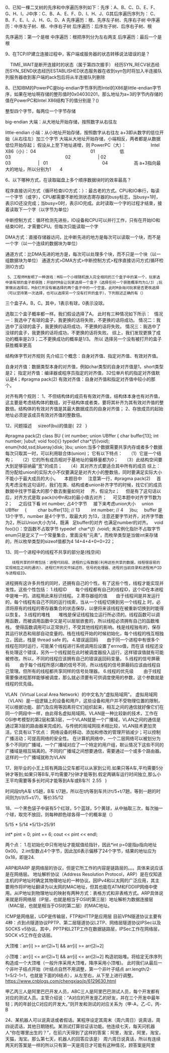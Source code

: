 0、已知一棵二叉树的先序和中序遍历序列如下：先序：A、B、C、D、E、F、G、H、I，J中序：C、B、A、E、F、D、I、H、J、G其后序遍历序列为：
C、B、F、E、I、J、H、G、D、A
先序遍历：根、先序左子树、先序右子树
中序遍历：中序左子树、根、中序右子树
后序遍历：后序左子树、后序右子树、根

先序遍历：第一个是根
中序遍历：根把序列分为左右两支
后序遍历：最后一个是根


9、在TCP/IP建立连接过程中，客户端或服务器的状态转移说法错误的是？

    TIME_WAIT是断开连接时的状态（属于第四次握手）
经历SYN_RECV状态经历SYN_SEND状态经历ESTABLISHED状态服务器在收到syn包时将加入半连接队列服务器收到客户端的ack包后将从半连接队列删除

8、已知IBM的PowerPC是big-endian字节序列而Intel的X86是little-endian字节序，如果在地址啊存储的整形值时0x04030201，那么地址为a+3的字节内存储的值在PowerPC和Intel X86结构下的值分别是？()

整型四个字节，每两位一个字节存储

big-endian 大端：从大地址开始存储，按照数字从右往左

little-endian 小端：从小地址开始存储，按照数字从右往左
a+3即从数字的低位开始（从右往左）加三个字节
大端从大地址开始存储，小端相反，两者都是从数据低位开始存起；
假设从上至下地址递增，则
PowerPC（大）：                    Intel X86（小）：
04                                            01                    低
03                                            02                      |
02                                            03                      |  
01                                            04                     高
a+3指向最大的地址，所以分别为1       4


6、以下哪种方式，在读取磁盘上多个顺序数据块时的效率最高？

程序直接访问方式（循环检查I/O方式：）：最古老的方式。CPU和IO串行，每读一个字节（或字），CPU都需要不断检测状态寄存器的busy标志，当busy=1时，表示IO还没完成；当busy=0时，表示IO完成。此时读取一个字的过程才结束，接着读取下一个字（以字节为单位）

中断控制方式：循环检测先进些，IO设备和CPU可以并行工作，只有在开始IO和结束IO时，才需要CPU。但每次只能读取一个字

DMA方式：直接存储器访问，比中断先进的地方是每次可以读取一个块，而不是一个字（以一个连续的数据块为单位）

通道方式：比DMA先进的地方是，每次可以处理多个块，而不只是一个块（以一组数据块为单位）
     通道方式>DMA方式>中断控制方式>程序直接访问方式(循环检测IO方式)
     
     
     5、工程师M发明了一种游戏：M将一个小球随机放入完全相同的三个盒子中的某一个，玩家选中装有球的盒子即获胜；开始时M会让玩家选择一个盒子（选择任何一个获胜概率均为1/3）;玩家做出选择后，M会打开没有被选择的两个盒子中的一个空盒，此时M会询问玩家是否更改选择（可以坚持第一次选择，也可以选择另一个没有打开的盒子），下列叙述正确的有（）



三个盒子A，B，C。其中，1表示有球，0表示没球。

选取三个盒子概率都一样。我们假设选择了A。
此时有三种情况如下所示：
 
情况一：我选中了有球的盒子，我更换的话将失败，不更换的话将成功。
情况二：我选中了没球的盒子，我更换的话将成功，不更换的话将失败。
情况三：我选中了没球的盒子，我更换的话将成功，不更换的话将失败。
综上，我们发现更换了成功的概率是2/3；二不更换成功的概率是1/3。
所以  选择另一个没有被打开的盒子获胜概率更高

结构体字节对齐规则
先介绍三个概念：自身对齐值、指定对齐值、有效对齐值。

自身对齐值：数据类型本身的对齐值，例如char类型的自身对齐值是1，short类型是2；
指定对齐值：编译器或程序员指定的对齐值，32位单片机的指定对齐值默认是4；#pragma pack(2)
有效对齐值：自身对齐值和指定对齐值中较小的那个。

对齐有两个规则：
1、不但结构体的成员有有效对齐值，结构体本身也有对齐值，这主要是考虑结构体的数组，对于结构体或者类，要将其补齐为其有效对齐值的整数倍。结构体的有效对齐值是其最大数据成员的自身对齐值；
2、存放成员的起始地址必须是该成员有效对齐值的整数倍。


12、问题描述     sizeof(bu)的值是(  22   ) 

#pragma pack(2)
class BU
{
    int number;
    union UBffer
    {
        char buffer[13];
        int number;
    }ubuf;
    void foo(){}
    typedef char*(*f)(void*);
    enum{hdd,ssd,blueray}disk;
}bu;
union:当多个数据需要共享内存或者多个数据每次只取其一时，可以利用联合体(union)；
它有以下特点：
    （1）它是一个结构；
    （2）它的所有成员相对于基地址的偏移量都为0；
    （3）此结构空间要大到足够容纳最"宽"的成员；
    （4）其对齐方式要适合其中所有的成员
综上：
而分配给union的实际大小不仅要满足是对齐大小的整数倍，同时要满足实际大小不能小于最大成员的大小。
    本题目中
    注意第一行，#pragma pack(2)
    首先考虑没有这句话时，我们在类、结构或者union补齐字节的时候，找它们的成员数据中找字节最大的那个数去衡量如何对     齐，假设为z；
    但是有了这句话以后，对齐方式是取 pack(n)中n和z的最小值去对齐；
    可见本题中对齐字节数为2；
    之后往下看 int number; 占4个字节
    接下来考虑union大小
    union UBffer
    {
        char buffer[13]; // 13
        int number; // 4
    }bu; 
   buffer 是13个字节，number 是4个字节，取最大的 为13，注意还要字节对齐，对齐字节数为2，所以Union大小为14，既满   足buffer的对齐 也满足number的对齐。
    void foo(){}：空函数不占取字节
     typedef  char*(*f)  (void*); 未实例化指针不占取字节
     enum只是定义了一个常量集合，里面没有“元素”，而枚举类型是当做int来存储的，所以枚举类型的sizeof值都为4
14+4+4+0+0=22；


13、同一个进程中的线程不共享的部分是(栈空间)

       线程共享的环境包括：进程代码段、进程的公有数据(利用这些共享的数据，线程很容易的实现相互之间的通讯)、进程打开的文件描述符、信号的处理器、进程的当前目录和进程用户ID与进程组ID。
进程拥有这许多共性的同时，还拥有自己的个性。有了这些个性，线程才能实现并发性。这些个性包括：
1.线程ID
      每个线程都有自己的线程ID，这个ID在本进程中是唯一的。进程用此来标识线程。
2.寄存器组的值
      由于线程间是并发运行的，每个线程有自己不同的运行线索，当从一个线程切换到另一个线程上 时，必须将原有的线程的寄存器集合的状态保存，以便将来该线程在被重新切换到时能得以恢复。
3.线程的堆栈
      堆栈是保证线程独立运行所必须的。线程函数可以调用函数，而被调用函数中又是可以层层嵌套的，所以线程必须拥有自己的函数堆栈， 使得函数调用可以正常执行，不受其他线程的影响。栈是线程独有的，保存其运行状态和局部自动变量的。栈在线程开始的时候初始化，每个线程的栈互相独立，因此，栈是 thread safe 的。
4.错误返回码
      由于同一个进程中有很多个线程在同时运行，可能某个线程进行系统调用后设置了errno值，而在该 线程还没有处理这个错误，另外一个线程就在此时被调度器投入运行，这样错误值就有可能被修改。所以，不同的线程应该拥有自己的错误返回码变量。
5.线程的信号屏蔽码
       由于每个线程所感兴趣的信号不同，所以线程的信号屏蔽码应该由线程自己管理。但所有的线程都共享同样的信号处理器。
6.线程的优先级
       由于线程需要像进程那样能够被调度，那么就必须要有可供调度使用的参数，这个参数就是线程的优先级。


VLAN（Virtual Local Area Network）的中文名为"虚拟局域网"。
虚拟局域网（VLAN）是一组逻辑上的设备和用户，这些设备和用户并不受物理位置的限制，可以根据功能、部门及应用等因素将它们组织起来，相互之间的通信就好像它们在同一个网段中一样，由此得名虚拟局域网。VLAN是一种比较新的技术，工作在OSI参考模型的第2层和第3层，一个VLAN就是一个广播域，VLAN之间的通信是通过第3层的路由器来完成的。与传统的局域网技术相比较，VLAN技术更加灵活，它具有以下优点： 网络设备的移动、添加和修改的管理开销减少；可以控制广播活动；可提高网络的安全性。
在计算机网络中，一个二层网络可以被划分为多个不同的广播域，一个广播域对应了一个特定的用户组，默认情况下这些不同的广播域是相互隔离的。不同的广播域之间想要通信，需要通过一个或多个路由器。这样的一个广播域就称为VLAN


17、刚毕业的小王上班有两路公交车都可以从家到公司.如果只等A车,平均需要5分钟才等到;如果只等B车,平均需要7分钟才能等到.假定两辆车运行时间独立,那么小王平均需要等多长时间才能等到A车或B车?(  2.55   )

时间段t内A车 t/5趟，B车 t/7趟，所以在t内等到车共计t/5+t/7趟，等到一趟的时间则为t/(t/5+t/7)，等价35/12

18、一个黑色袋子中装有5个红球，5个蓝球，5个黄球，从中抽取三次，每次抽一个球，取完不放回，则每种颜色球各得一个的概率是（）

5/15 * 5/14 *5/13=25/91



int* pint = 0; 
pint += 6; 
cout << pint << endl;

两个点：
1.在初始化中只有地址才能赋值给指针，因此*int p=0是指p指向地址0x00。
2.int型数占4个字节，因此加6表示偏移了24个字节，结果的地址应为0x18，即是24.


ARP和RARP 是网络层的协议，但是它所工作的内容是链路层的。。。具体来说应该是在网络层。
地址解析协议（Address Resolution Protocol，ARP）是在仅知道主机的IP地址时确定其物理地址的一种协议。因IPv4和以太网的广泛应用，其主要用作将IP地址翻译为以太网的MAC地址，但其也能在ATM和FDDIIP网络中使用。从IP地址到物理地址的映射有两种方式：表格方式和非表格方式。ARP具体说来就是将网络层（IP层，也就是相当于OSI的第三层）地址解析为数据连接层（MAC层，也就是相当于OSI的第二层）的MAC地址。

ICMP是网络层，UDP是传输层，FTP和HTTP是应用层 目前VPN隧道协议主要有4种：点到点隧道协议PPTP、第二层隧道协议L2TP、网络层隧道协议IPSec以及SOCKS v5协议。其中，PPTP和L2TP工作在数据链路层，IPSec工作在网络层，SOCK v5工作在会话层。



大顶堆：arr[i] >= arr[2i+1] && arr[i] >= arr[2i+2]  

小顶堆：arr[i] <= arr[2i+1] && arr[i] <= arr[2i+2]
构造初始堆。将给定无序序列构造成一个大顶堆（一般升序采用大顶堆，降序采用小顶堆)。
此时我们从最后一个非叶子结点开始（叶结点自然不用调整，第一个非叶子结点 arr.length/2-1=5/2-1=1，也就是下面的6结点），从左至右，从下至上进行调整。
https://www.cnblogs.com/chengxiao/p/6129630.html


甲乙丙三人是阿里巴巴开发人员，ABC三人是阿里巴巴测试人员，每个开发都有对应的测试人员。主管介绍说：“A对应的开发是乙的好友，并在三个开发中最年轻；丙的年龄比C对应的开发大。”则开发和测试的对应关系为（甲-A，乙-C，丙-B


24、某机器人可以说真话或者假话。某程序设定其周末（周六周日）说真话，周四说谎话，其他日期随机。某测试打算验证该功能。他连续七天，每天问机器人“你在哪里出生的？”，在前六天得到了这样的答案：阿里，淘宝，阿里，淘宝，天猫，淘宝。那么第七天，机器人的回答应该是）
周六周日说真话，所以有连续两天的答案是一样的所以只有第一天是周日才可能有这种情况，顾答案是阿里

